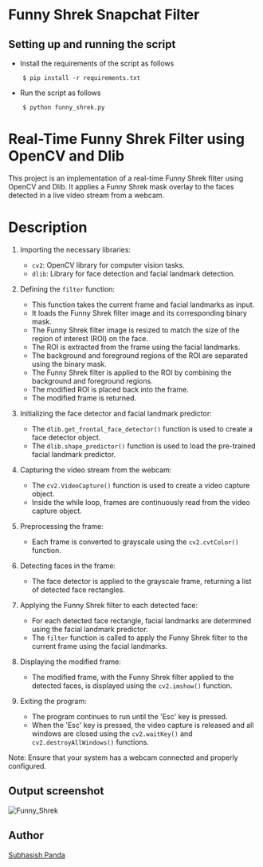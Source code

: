 # <b> Funny Shrek Snapchat Filter </b>

## Setting up and running the script

- Install the requirements of the script as follows
```
    $ pip install -r requirements.txt
```

- Run the script as follows
```
    $ python funny_shrek.py
```

# Real-Time Funny Shrek Filter using OpenCV and Dlib

This project is an implementation of a real-time Funny Shrek filter using OpenCV and Dlib. It applies a Funny Shrek mask overlay to the faces detected in a live video stream from a webcam.

# Description 

1. Importing the necessary libraries:
   - `cv2`: OpenCV library for computer vision tasks.
   - `dlib`: Library for face detection and facial landmark detection.

2. Defining the `filter` function:
   - This function takes the current frame and facial landmarks as input.
   - It loads the Funny Shrek filter image and its corresponding binary mask.
   - The Funny Shrek filter image is resized to match the size of the region of interest (ROI) on the face.
   - The ROI is extracted from the frame using the facial landmarks.
   - The background and foreground regions of the ROI are separated using the binary mask.
   - The Funny Shrek filter is applied to the ROI by combining the background and foreground regions.
   - The modified ROI is placed back into the frame.
   - The modified frame is returned.

3. Initializing the face detector and facial landmark predictor:
   - The `dlib.get_frontal_face_detector()` function is used to create a face detector object.
   - The `dlib.shape_predictor()` function is used to load the pre-trained facial landmark predictor.

4. Capturing the video stream from the webcam:
   - The `cv2.VideoCapture()` function is used to create a video capture object.
   - Inside the while loop, frames are continuously read from the video capture object.

5. Preprocessing the frame:
   - Each frame is converted to grayscale using the `cv2.cvtColor()` function.

6. Detecting faces in the frame:
   - The face detector is applied to the grayscale frame, returning a list of detected face rectangles.

7. Applying the Funny Shrek filter to each detected face:
   - For each detected face rectangle, facial landmarks are determined using the facial landmark predictor.
   - The `filter` function is called to apply the Funny Shrek filter to the current frame using the facial landmarks.

8. Displaying the modified frame:
   - The modified frame, with the Funny Shrek filter applied to the detected faces, is displayed using the `cv2.imshow()` function.

9. Exiting the program:
   - The program continues to run until the 'Esc' key is pressed.
   - When the 'Esc' key is pressed, the video capture is released and all windows are closed using the `cv2.waitKey()` and `cv2.destroyAllWindows()` functions.



Note: Ensure that your system has a webcam connected and properly configured.

## Output screenshot

![Funny_Shrek](https://github.com/Codingpanda252/Face-X/assets/129882142/ef852da4-ce11-4155-8d4a-73eb3dbd33e7)


## Author
[Subhasish Panda](https://github.com/Codingpanda252)
